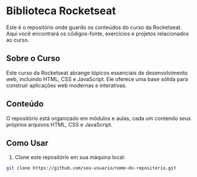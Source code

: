 # Biblioteca Rocketseat

Este é o repositório onde guardo os conteúdos do curso da Rocketseat. Aqui você encontrará os códigos-fonte, exercícios e projetos relacionados ao curso.

## Sobre o Curso

Este curso da Rocketseat abrange tópicos essenciais de desenvolvimento web, incluindo HTML, CSS e JavaScript. Ele oferece uma base sólida para construir aplicações web modernas e interativas.

## Conteúdo

O repositório está organizado em módulos e aulas, cada um contendo seus próprios arquivos HTML, CSS e JavaScript.

## Como Usar

1. Clone este repositório em sua máquina local:

```bash
git clone https://github.com/seu-usuario/nome-do-repositorio.git
```
